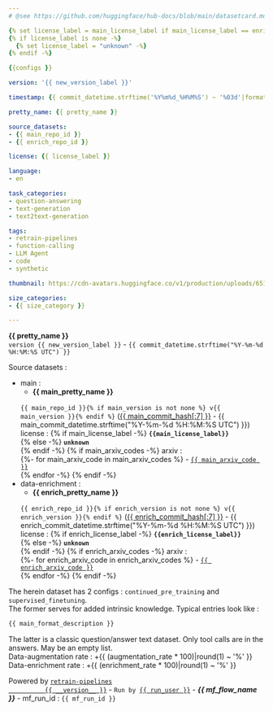 ```yaml
---
# @see https://github.com/huggingface/hub-docs/blob/main/datasetcard.md

{% set license_label = main_license_label if main_license_label == enrich_license_label or not (main_license_label and enrich_license_label) else none -%}
{% if license_label is none -%}
  {% set license_label = "unknown" -%}
{% endif -%}

{{configs }}

version: '{{ new_version_label }}'

timestamp: {{ commit_datetime.strftime('%Y%m%d_%H%M%S') ~ '%03d'|format(commit_datetime.microsecond // 1000) ~ '_UTC' }}

pretty_name: {{ pretty_name }}

source_datasets:
- {{ main_repo_id }}
- {{ enrich_repo_id }}

license: {{ license_label }}

language:
- en

task_categories:
- question-answering
- text-generation
- text2text-generation

tags:
- retrain-pipelines
- function-calling
- LLM Agent
- code
- synthetic

thumbnail: https://cdn-avatars.huggingface.co/v1/production/uploads/651e93137b2a2e027f9e55df/96hzBved0YMjCq--s0kad.png

size_categories:
- {{ size_category }}

---
```


<div 
  class="
    p-6 mb-4 rounded-lg 
    pt-6 sm:pt-9
    bg-gradient-to-b
    from-purple-500 
    dark:from-purple-500/20
  "
>
  <div 
    class="
      pl-4 rounded-lg 
      border-2 border-gray-100 
      bg-gradient-to-b
      from-purple-500 
      dark:from-purple-500/20
    "
  >
    <b>{{ pretty_name }}</b>
</div>
  <code>version {{ new_version_label }}</code>  -  <code>{{ commit_datetime.strftime("%Y-%m-%d %H:%M:%S UTC") }}</code>
</div>

Source datasets :
  - main&nbsp;:
    - <b>{{ main_pretty_name }}</b>&nbsp;<img alt="" src="https://img.shields.io/badge/dynamic/json?url=https%3A%2F%2Fhuggingface.co%2Fapi%2Fdatasets%2F{{ main_repo_id | urlencode }}&amp;query=%24.downloads&amp;logo=huggingface&amp;label=downloads"  class="inline-block" />&nbsp;<img alt="" src="https://img.shields.io/badge/dynamic/json?url=https%3A%2F%2Fhuggingface.co%2Fapi%2Fdatasets%2F{{ main_repo_id | urlencode }}&amp;query=%24.likes&amp;logo=huggingface&amp;label=likes"  class="inline-block" />
    <br />
    <code>{{ main_repo_id }}{% if main_version is not none %} v{{ main_version }}{% endif %}</code>
    (<a href="https://huggingface.co/datasets/{{ main_repo_id }}/blob/{{ main_commit_hash }}/README.md"
        target="_blank">{{ main_commit_hash[:7] }}</a> -
        {{ main_commit_datetime.strftime("%Y-%m-%d %H:%M:%S UTC") }})
    <br />
    license&nbsp;:
    {% if main_license_label -%}
    <b><code>{{main_license_label}}</code></b><br />
    {% else -%}
    <b><code>unknown</code></b><br />
    {% endif -%}
    {% if main_arxiv_codes -%}
    arxiv&nbsp;:<br />
    {%- for main_arxiv_code in main_arxiv_codes %}
      - <code><a href="https://huggingface.co/papers/{{ main_arxiv_code }}"
                 target="_blank">{{ main_arxiv_code }}</a></code><br />
    {% endfor -%}
    {% endif -%}
    <br />
  - data-enrichment&nbsp;:
    - <b>{{ enrich_pretty_name }}</b>&nbsp;<img alt="" src="https://img.shields.io/badge/dynamic/json?url=https%3A%2F%2Fhuggingface.co%2Fapi%2Fdatasets%2F{{ enrich_repo_id | urlencode }}&amp;query=%24.downloads&amp;logo=huggingface&amp;label=downloads"  class="inline-block" />&nbsp;<img alt="" src="https://img.shields.io/badge/dynamic/json?url=https%3A%2F%2Fhuggingface.co%2Fapi%2Fdatasets%2F{{ enrich_repo_id | urlencode }}&amp;query=%24.likes&amp;logo=huggingface&amp;label=likes"  class="inline-block" />
    <br />
    <code>{{ enrich_repo_id }}{% if enrich_version is not none %} v{{ enrich_version }}{% endif %}</code>
    (<a href="https://huggingface.co/datasets/{{ enrich_repo_id }}/blob/{{ enrich_commit_hash }}/README.md"
        target="_blank">{{ enrich_commit_hash[:7] }}</a> -
        {{ enrich_commit_datetime.strftime("%Y-%m-%d %H:%M:%S UTC") }})
    <br />
    license&nbsp;:
    {% if enrich_license_label -%}
    <b><code>{{enrich_license_label}}</code></b><br />
    {% else -%}
    <b><code>unknown</code></b><br />
    {% endif -%}
    {% if enrich_arxiv_codes -%}
    arxiv&nbsp;:<br />
    {%- for enrich_arxiv_code in enrich_arxiv_codes %}
      - <code><a href="https://huggingface.co/papers/{{ enrich_arxiv_code }}"
                 target="_blank">{{ enrich_arxiv_code }}</a></code><br />
    {% endfor -%}
    {% endif -%}
    <br />

The herein dataset has 2 configs : `continued_pre_training` and `supervised_finetuning`.<br />
The former serves for added intrinsic knowledge. Typical entries look like&nbsp;:<br />
```python
{{ main_format_description }}
```
The latter is a classic question/answer text dataset. Only tool calls are in the answers. May be an empty list.<br />
Data-augmentation rate&nbsp;: +{{ (augmentation_rate * 100)|round(1) ~ '%' }}<br />
Data-enrichment rate&nbsp;: +{{ (enrichment_rate * 100)|round(1) ~ '%' }}<br />

<div 
  class="
    p-6 mb-4 rounded-lg 
    pt-6 sm:pt-9
    px-4
    pb-1 
    bg-gradient-to-t
    from-purple-500 
    dark:from-purple-500/20
  "
>
  <div 
    class="
      p-6 mb-4 rounded-lg 
      border-2 border-gray-100 
      pt-6 sm:pt-9
      bg-gradient-to-t
      from-purple-500 
      dark:from-purple-500/20
    "
  >
    Powered by
    <code><a target="_blank"
             href="https://github.com/aurelienmorgan/retrain-pipelines">retrain-pipelines
          {{ __version__ }}</a></code> - 
    <code>Run by <a target="_blank" href="https://huggingface.co/{{ run_user }}">{{ run_user }}</a></code> -
    <em><b>{{ mf_flow_name }}</b></em> - mf_run_id&nbsp;: <code>{{ mf_run_id }}</code>
  </div>
</div>


